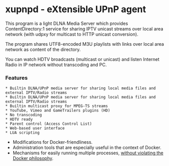 # xupnpd - eXtensible UPnP agent 

This program is a light DLNA Media Server which provides ContentDirectory:1 service for sharing IPTV unicast streams over local area network (with udpxy for multicast to HTTP unicast conversion).

The program shares UTF8-encoded M3U playlists with links over local area network as content of the directory.

You can watch HDTV broadcasts (multicast or unicast) and listen Internet Radio in IP network without transcoding and PC. 

### Features

    * Builtin DLNA/UPnP media server for sharing local media files and external IPTV/Radio streams
    * Builtin DLNA/UPnP media server for sharing local media files and external IPTV/Radio streams
    * Builtin multicast proxy for MPEG-TS streams
    * YouTube, Vimeo and GameTrailers plugins (HD)
    * No transcoding
    * HDTV ready
    * Parent control (Access Control List)
    * Web-based user interface
    * LUA scripting  
    
 * Modifications for Docker-friendliness.
 * Administration tools that are especially useful in the context of Docker.
 * Mechanisms for easily running multiple processes, [without violating the Docker philosophy](#docker_single_process).
